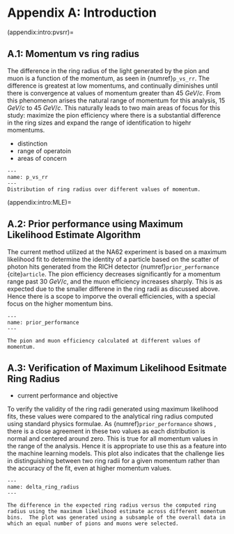 # Appendix A: Introduction 

(appendix:intro:pvsrr)=
## A.1: Momentum vs ring radius 

The difference in the ring radius of the light generated by the pion and muon is a function of the momentum, as seen in {numref}`p_vs_rr`. The difference is greatest at low momentums, and continually diminishes until there is convergence at values of momentum greater than 45 $GeV/c$. From this phenomenon arises the natural range of momentum for this analysis,  15 $GeV/c$ to  45 $GeV/c$. This naturally leads to two main areas of focus for this study: maximize the pion efficiency where there is a substantial difference in the ring sizes and expand the range of identification to higehr momentums. 

- distinction 
- range of operatoin
- areas of concern 

```{figure} ../images/p_vs_rr.png
---
name: p_vs_rr
---
Distribution of ring radius over different values of momentum. 
``` 

(appendix:intro:MLE)= 
 ## A.2: Prior performance using Maximum Likelihood Estimate Algorithm 

The current method utilized at the NA62 experiment is based on a maximum likelihood fit to determine the identity of a particle based on the scatter of photon hits generated from the RICH detector {numref}`prior_performance` {cite}`article`. The pion efficiency decreases significantly for a momentum range past 30 $GeV/c$, and the muon efficiency increases sharply. This is as expected due to the smaller differene in the ring radii as discussed above. Hence there is a scope to imporve the overall efficiencies, with a special focus on the higher momentum bins. 


```{figure} ../images/prior_performance.png
---
name: prior_performance
---

The pion and muon efficiency calculated at different values of momentum.
```


## A.3: Verification of Maximum Likelihood Esitmate Ring Radius 

- current performance and objective

To verify the validity of the ring radii generated using maximum likelihood fits, these values were compared to the analytical ring radius computed using standard physics formulae. As {numref}`prior_performance` shows , there is a close agreement in these two values as each distribution is normal and centered around zero. This is true for all momentum values in the range of the analysis. Hence it is appropriate to use this as a feature into the machine learning models. This plot also indicates that the challenge lies in distinguishing between two ring radii for a given momentum rather than the accuracy of the fit, even at higher momentum values.

```{figure} ../images/delta_ring_radius.svg
---
name: delta_ring_radius
---

The difference in the expected ring radius versus the computed ring radius using the maximum likelihood estimate across different momentum bins.  The plot was generated using a subsample of the overall data in which an equal number of pions and muons were selected.
```


